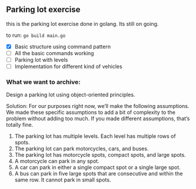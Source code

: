 ## Parking lot exercise 
this is the parking lot exercise done in golang. Its still on going.

to run: `go build main.go`

- [x] Basic structure using command pattern
- [ ] All the basic commands working
- [ ] Parking lot with levels
- [ ] Implementation for different kind of vehicles 

### What we want to archive: 
Design a parking lot using object-oriented principles.

Solution: For our purposes right now, we’ll make the following assumptions. 
We made these specific assumptions to add a bit of complexity to the problem without adding too much. 
If you made different assumptions, that’s totally fine.

1) The parking lot has multiple levels. Each level has multiple rows of spots.
2) The parking lot can park motorcycles, cars, and buses.
3) The parking lot has motorcycle spots, compact spots, and large spots.
4) A motorcycle can park in any spot.
5) A car can park in either a single compact spot or a single large spot.
6) A bus can park in five large spots that are consecutive and within the same row. It cannot park in small spots.


